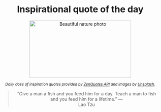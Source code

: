 
<div align="center">

# Inspirational quote of the day

<img src="./data/photo.jpeg" alt="Beautiful nature photo" width="320" height="180">

<sub><i>Daily dose of inspiration quotes provided by [ZenQuotes API](https://zenquotes.io/) and images by [Unsplash](https://unsplash.com/).</i></sub>


<blockquote>&ldquo;Give a man a fish and you feed him for a day. Teach a man to fish and you feed him for a lifetime.&rdquo; &mdash; <footer>Lao Tzu</footer></blockquote>

</div>
